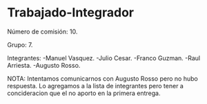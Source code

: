 # Trabajado-Integrador

Número de comisión: 10.

Grupo: 7.

Integrantes:
-Manuel Vasquez.
-Julio Cesar.
-Franco Guzman.
-Raul Arriesta.
-Augusto Rosso.

NOTA: Intentamos comunicarnos con Augusto Rosso pero no hubo respuesta. Lo agregamos a la lista de integrantes pero tener a concideracion que el no aporto en la primera entrega.  

